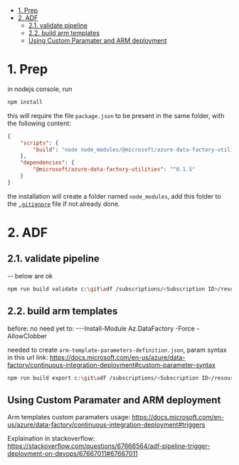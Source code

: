 <!-- TOC -->

- [1. Prep](#1-prep)
- [2. ADF](#2-adf)
    - [2.1. validate pipeline](#21-validate-pipeline)
    - [2.2. build arm templates](#22-build-arm-templates)
    - [Using Custom Paramater and ARM deployment](#using-custom-paramater-and-arm-deployment)

<!-- /TOC -->

# 1. Prep
in nodejs console, run
```bash
npm install
```

this will require the file `package.json` to be present in the same folder, with the following content:

```json
{
    "scripts": {
        "build": "node node_modules/@microsoft/azure-data-factory-utilities/lib/index"
    },
    "dependencies": {
        "@microsoft/azure-data-factory-utilities": "^0.1.5"
    }
}

```

the installation will create a folder named `node_modules`, add this folder to the [`.gitignore`](.gitgnore) file if not already done.


# 2. ADF

## 2.1. validate pipeline

-- below are ok

``` bash
npm run build validate c:\git\adf /subscriptions/<Subscription ID>/resourceGroups/datafactorydev/providers/Microsoft.DataFactory/factories/<ADF Name>
```


## 2.2. build arm templates



before:
no need yet to: ---Install-Module Az.DataFactory -Force -AllowClobber

needed to create `arm-template-parameters-definition.json`, param syntax in this url link:
https://docs.microsoft.com/en-us/azure/data-factory/continuous-integration-deployment#custom-parameter-syntax


```bash
npm run build export c:\git\adf /subscriptions/<Subscription ID>/resourceGroups/datafactorydev/providers/Microsoft.DataFactory/factories/<ADF Name> "ArmTemplate"
```

## Using Custom Paramater and ARM deployment

Arm templates custom paramaters usage: https://docs.microsoft.com/en-us/azure/data-factory/continuous-integration-deployment#triggers

Explaination in stackoverflow: https://stackoverflow.com/questions/67666564/adf-pipeline-trigger-deployment-on-devops/67667011#67667011
